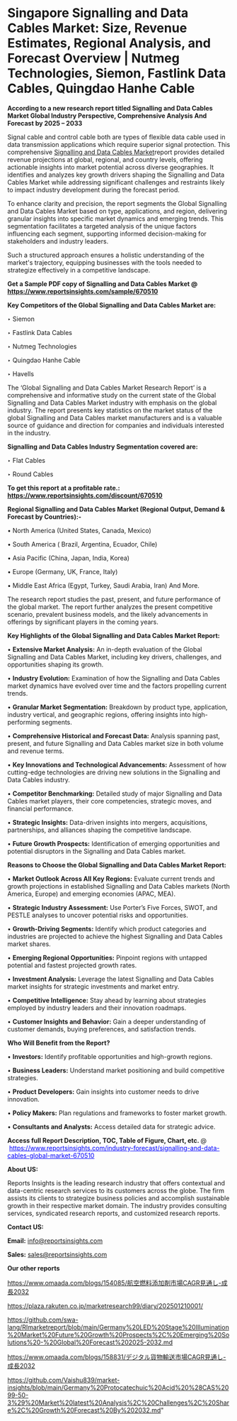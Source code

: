 # Singapore Signalling and Data Cables Market: Size, Revenue Estimates, Regional Analysis, and Forecast Overview | Nutmeg Technologies, Siemon, Fastlink Data Cables, Quingdao Hanhe Cable

<strong>According to a new research report titled Signalling and Data Cables Market Global Industry Perspective, Comprehensive Analysis And Forecast by 2025 – 2033</strong>

Signal cable and control cable both are types of flexible data cable used in data transmission applications which require superior signal protection. This comprehensive <a href=https://www.reportsinsights.com/sample/670510>Signalling and Data Cables Market</a>report provides detailed revenue projections at global, regional, and country levels, offering actionable insights into market potential across diverse geographies. It identifies and analyzes key growth drivers shaping the Signalling and Data Cables Market while addressing significant challenges and restraints likely to impact industry development during the forecast period.

To enhance clarity and precision, the report segments the Global Signalling and Data Cables Market based on type, applications, and region, delivering granular insights into specific market dynamics and emerging trends. This segmentation facilitates a targeted analysis of the unique factors influencing each segment, supporting informed decision-making for stakeholders and industry leaders.

Such a structured approach ensures a holistic understanding of the market's trajectory, equipping businesses with the tools needed to strategize effectively in a competitive landscape.

<strong>Get a Sample PDF copy of Signalling and Data Cables Market </strong><strong>@<a href=https://www.reportsinsights.com/sample/670510 style=color:#0000ff;> https://www.reportsinsights.com/sample/670510</a></strong></font>

<strong>Key Competitors of the Global Signalling and Data Cables Market are:</strong>

‣ Siemon

‣ Fastlink Data Cables

‣ Nutmeg Technologies

‣ Quingdao Hanhe Cable

‣ Havells

The ‘Global Signalling and Data Cables Market Research Report’ is a comprehensive and informative study on the current state of the Global Signalling and Data Cables Market industry with emphasis on the global industry. The report presents key statistics on the market status of the global Signalling and Data Cables market manufacturers and is a valuable source of guidance and direction for companies and individuals interested in the industry.

<strong>Signalling and Data Cables Industry Segmentation covered are:</strong>

‣ Flat Cables

‣ Round Cables

<strong>To get this report at a profitable rate.: <a href=https://www.reportsinsights.com/discount/670510 style=color:#0000ff;>https://www.reportsinsights.com/discount/670510</a></strong></font>

<strong>Regional Signalling and Data Cables Market (Regional Output, Demand &amp; Forecast by Countries):-</strong>

• North America (United States, Canada, Mexico)

• South America ( Brazil, Argentina, Ecuador, Chile)

• Asia Pacific (China, Japan, India, Korea)

• Europe (Germany, UK, France, Italy)

• Middle East Africa (Egypt, Turkey, Saudi Arabia, Iran) And More.

The research report studies the past, present, and future performance of the global market. The report further analyzes the present competitive scenario, prevalent business models, and the likely advancements in offerings by significant players in the coming years.

<strong>Key Highlights of the Global Signalling and Data Cables Market Report:</strong>

• <strong>Extensive Market Analysis:</strong> An in-depth evaluation of the Global Signalling and Data Cables Market, including key drivers, challenges, and opportunities shaping its growth.

• <strong>Industry Evolution:</strong> Examination of how the Signalling and Data Cables market dynamics have evolved over time and the factors propelling current trends.

• <strong>Granular Market Segmentation:</strong> Breakdown by product type, application, industry vertical, and geographic regions, offering insights into high-performing segments.

• <strong>Comprehensive Historical and Forecast Data:</strong> Analysis spanning past, present, and future Signalling and Data Cables market size in both volume and revenue terms.

• <strong>Key Innovations and Technological Advancements:</strong> Assessment of how cutting-edge technologies are driving new solutions in the Signalling and Data Cables industry.

• <strong>Competitor Benchmarking:</strong> Detailed study of major Signalling and Data Cables market players, their core competencies, strategic moves, and financial performance.

• <strong>Strategic Insights:</strong> Data-driven insights into mergers, acquisitions, partnerships, and alliances shaping the competitive landscape.

• <strong>Future Growth Prospects:</strong> Identification of emerging opportunities and potential disruptors in the Signalling and Data Cables market.

<strong>Reasons to Choose the Global Signalling and Data Cables Market Report:</strong>

• <strong>Market Outlook Across All Key Regions:</strong> Evaluate current trends and growth projections in established Signalling and Data Cables markets (North America, Europe) and emerging economies (APAC, MEA).

• <strong>Strategic Industry Assessment:</strong> Use Porter’s Five Forces, SWOT, and PESTLE analyses to uncover potential risks and opportunities.

• <strong>Growth-Driving Segments:</strong> Identify which product categories and industries are projected to achieve the highest Signalling and Data Cables market shares.

• <strong>Emerging Regional Opportunities:</strong> Pinpoint regions with untapped potential and fastest projected growth rates.

• <strong>Investment Analysis:</strong> Leverage the latest Signalling and Data Cables market insights for strategic investments and market entry.

• <strong>Competitive Intelligence:</strong> Stay ahead by learning about strategies employed by industry leaders and their innovation roadmaps.

• <strong>Customer Insights and Behavior:</strong> Gain a deeper understanding of customer demands, buying preferences, and satisfaction trends.

<strong>Who Will Benefit from the Report?</strong>

• <strong>Investors:</strong> Identify profitable opportunities and high-growth regions.

• <strong>Business Leaders:</strong> Understand market positioning and build competitive strategies.

• <strong>Product Developers:</strong> Gain insights into customer needs to drive innovation.

• <strong>Policy Makers:</strong> Plan regulations and frameworks to foster market growth.

• <strong>Consultants and Analysts:</strong> Access detailed data for strategic advice.
</ul>
<strong>Access full Report Description, TOC, Table of Figure, Chart, etc. </strong>@  <a href=https://www.reportsinsights.com/industry-forecast/signalling-and-data-cables-global-market-670510 style=color:#0000ff;>https://www.reportsinsights.com/industry-forecast/signalling-and-data-cables-global-market-670510</a></font>

<strong><strong>About US</strong>:</strong>

Reports Insights is the leading research industry that offers contextual and data-centric research services to its customers across the globe. The firm assists its clients to strategize business policies and accomplish sustainable growth in their respective market domain. The industry provides consulting services, syndicated research reports, and customized research reports.

<strong>Contact US:</strong>

<p class=""""><b>Email:</b> <a href=mailto:info@reportsinsights.com>info@reportsinsights.com</a></p>
<p class=""""><b>Sales:</b> <a href=mailto:sales@reportsinsights.com>sales@reportsinsights.com</a></p>

<strong>Our other reports</strong>

<a href=https://www.omaada.com/blogs/154085/航空燃料添加剤市場CAGR見通し-成長2032>https://www.omaada.com/blogs/154085/航空燃料添加剤市場CAGR見通し-成長2032</a>

<a href=https://plaza.rakuten.co.jp/marketresearch99/diary/202501210001/>https://plaza.rakuten.co.jp/marketresearch99/diary/202501210001/</a>

<a href=https://github.com/swa-lang/RImarketreport/blob/main/Germany%20LED%20Stage%20Illumination%20Market%20Future%20Growth%20Prospects%2C%20Emerging%20Solutions%20-%20Global%20Forecast%202025-2032.md>https://github.com/swa-lang/RImarketreport/blob/main/Germany%20LED%20Stage%20Illumination%20Market%20Future%20Growth%20Prospects%2C%20Emerging%20Solutions%20-%20Global%20Forecast%202025-2032.md</a>

<a href=https://www.omaada.com/blogs/158831/デジタル貨物輸送市場CAGR見通し-成長2032>https://www.omaada.com/blogs/158831/デジタル貨物輸送市場CAGR見通し-成長2032</a>

<a href=https://github.com/Vaishu839/market-insights/blob/main/Germany%20Protocatechuic%20Acid%20%28CAS%2099-50-3%29%20Market%20latest%20Analysis%2C%20Challenges%2C%20Share%2C%20Growth%20Forecast%20By%202032.md>https://github.com/Vaishu839/market-insights/blob/main/Germany%20Protocatechuic%20Acid%20%28CAS%2099-50-3%29%20Market%20latest%20Analysis%2C%20Challenges%2C%20Share%2C%20Growth%20Forecast%20By%202032.md</a>"
